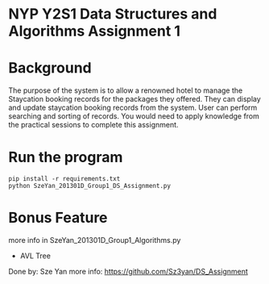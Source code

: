 # NYP Y2S1 Data Structures and Algorithms Assignment 1

# Background 
The  purpose  of  the  system  is  to  allow  a  renowned  hotel  to  manage  the  Staycation  booking records for the packages they offered. They can display and update staycation booking records from the system. User can perform searching and sorting of records. You would need to apply knowledge from the practical sessions to complete this assignment. 


# Run the program
    pip install -r requirements.txt
    python SzeYan_201301D_Group1_DS_Assignment.py


# Bonus Feature 
more info in SzeYan_201301D_Group1_Algorithms.py
- AVL Tree 


Done by: Sze Yan
more info: https://github.com/Sz3yan/DS_Assignment 